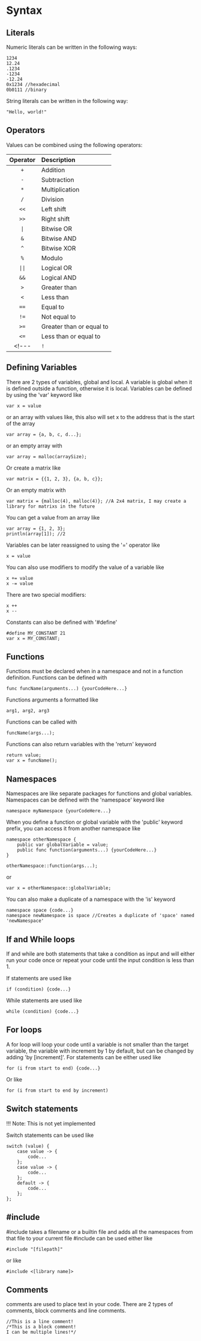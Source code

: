 # Syntax

## Literals

Numeric literals can be written in the following ways:

    1234
    12.24
    .1234
    -1234
    -12.24
    0x1234 //hexadecimal
    0b0111 //binary

String literals can be written in the following way:

    "Hello, world!"

## Operators

Values can be combined using the following operators:

| Operator | Description
| :------: | :-
|    `+`   | Addition
|    `-`   | Subtraction
|    `*`   | Multiplication
|    `/`   | Division
|   `<<`   | Left shift
|   `>>`   | Right shift
|    `\|`   | Bitwise OR
|    `&`   | Bitwise AND
|    `^`   | Bitwise XOR
|    `%`   | Modulo
|   `\|\|`   | Logical OR
|   `&&`   | Logical AND
|    `>`   | Greater than
|    `<`   | Less than
|   `==`   | Equal to
|   `!=`   | Not equal to
|   `>=`   | Greater than or equal to
|   `<=`   | Less than or equal to
<!--- |    `!`   | Not -->

## Defining Variables

There are 2 types of variables, global and local. A variable is global when it is defined outside a function, otherwise it is local.
Variables can be defined by using the 'var' keyword like

    var x = value

or an array with values like, this also will set x to the address that is the start of the array

    var array = {a, b, c, d...};

or an empty array with

    var array = malloc(arraySize);

Or create a matrix like

    var matrix = {{1, 2, 3}, {a, b, c}};

Or an empty matrix with

    var matrix = {malloc(4), malloc(4)}; //A 2x4 matrix, I may create a library for matrixs in the future 

You can get a value from an array like

    var array = {1, 2, 3};
    println(array[1]); //2


Variables can be later reassigned to using the '=' operator like

    x = value

You can also use modifiers to modify the value of a variable like

    x += value
    x -= value

There are two special modifiers:

    x ++
    x --

Constants can also be defined with '#define'

    #define MY_CONSTANT 21
    var x = MY_CONSTANT;

## Functions

Functions must be declared when in a namespace and not in a function definition.
Functions can be defined with

    func funcName(arguments...) {yourCodeHere...}
Functions arguments a formatted like

    arg1, arg2, arg3
Functions can be called with

    funcName(args...);

Functions can also return variables with the 'return' keyword

    return value;
    var x = funcName();

## Namespaces

Namespaces are like separate packages for functions and global variables.
Namespaces can be defined with the 'namespace' keyword like

    namespace myNamespace {yourCodeHere...}

When you define a function or global variable with the 'public' keyword prefix, you can access it from another namespace like

    namespace otherNamespace {
        public var globalVariable = value;
        public func function(arguments...) {yourCodeHere...}
    }

    otherNamespace::function(args...);
or

    var x = otherNamespace::globalVariable;

You can also make a duplicate of a namespace with the 'is' keyword

    namespace space {code...}
    namespace newNamespace is space //Creates a duplicate of 'space' named 'newNamespace'

## If and While loops

If and while are both statements that take a condition as input and will either run your code once or repeat your code until the input condition is less than 1.

If statements are used like

    if (condition) {code...}

While statements are used like

    while (condition) {code...}

## For loops

A for loop will loop your code until a variable is not smaller than the target variable, the variable with increment by 1 by default, but can be changed by adding 'by \[increment]'.
For statements can be either used like

    for (i from start to end) {code...}
Or like

    for (i from start to end by increment)

## Switch statements

!!! Note: This is not yet implemented

Switch statements can be used like

    switch (value) {
        case value -> {
            code...
        };
        case value -> {
            code...
        };
        default -> {
            code...
        };
    };

## #include

\#include takes a filename or a builtin file and adds all the namespaces from that file to your current file
\#include can be used either like

    #include "[filepath]"

or like

    #include <[library name]>

## Comments

comments are used to place text in your code. There are 2 types of comments, block comments and line comments.

    //This is a line comment!
    /*This is a block comment!
    I can be multiple lines!*/
